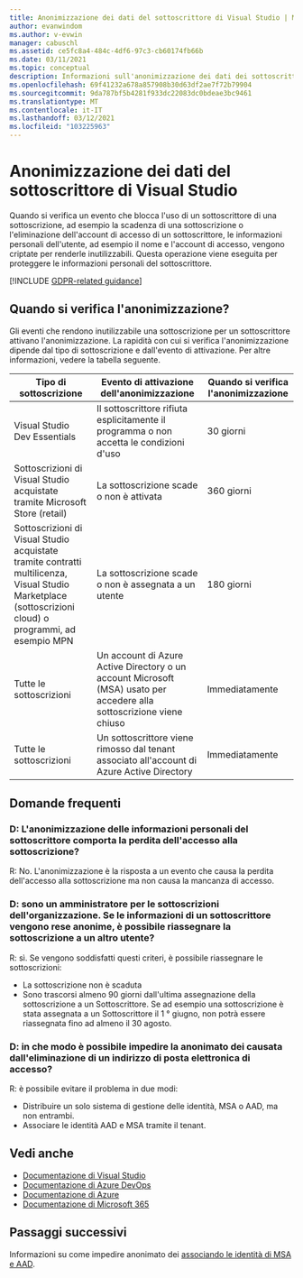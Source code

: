 ```yaml
---
title: Anonimizzazione dei dati del sottoscrittore di Visual Studio | Microsoft Docs
author: evanwindom
ms.author: v-evwin
manager: cabuschl
ms.assetid: ce5fc8a4-484c-4df6-97c3-cb60174fb66b
ms.date: 03/11/2021
ms.topic: conceptual
description: Informazioni sull'anonimizzazione dei dati dei sottoscrittori quando viene perso l'accesso alle sottoscrizioni.
ms.openlocfilehash: 69f41232a678a857908b30d63df2ae7f72b79904
ms.sourcegitcommit: 9da787bf5b4281f933dc22083dc0bdeae3bc9461
ms.translationtype: MT
ms.contentlocale: it-IT
ms.lasthandoff: 03/12/2021
ms.locfileid: "103225963"
---
```

# <a name="anonymization-of-visual-studio-subscriber-information"></a>Anonimizzazione dei dati del sottoscrittore di Visual Studio
Quando si verifica un evento che blocca l'uso di un sottoscrittore di una sottoscrizione, ad esempio la scadenza di una sottoscrizione o l'eliminazione dell'account di accesso di un sottoscrittore, le informazioni personali dell'utente, ad esempio il nome e l'account di accesso, vengono criptate per renderle inutilizzabili.  Questa operazione viene eseguita per proteggere le informazioni personali del sottoscrittore.

[!INCLUDE [GDPR-related guidance](includes/gdpr-intro-sentence.md)]

## <a name="when-does-anonymization-occur"></a>Quando si verifica l'anonimizzazione?
Gli eventi che rendono inutilizzabile una sottoscrizione per un sottoscrittore attivano l'anonimizzazione.  La rapidità con cui si verifica l'anonimizzazione dipende dal tipo di sottoscrizione e dall'evento di attivazione. Per altre informazioni, vedere la tabella seguente.

| Tipo di sottoscrizione                                                                                                                       | Evento di attivazione dell'anonimizzazione                                                                                                     | Quando si verifica l'anonimizzazione |
|-----------------------------------------------------------------------------------------------------------------------------------------|------------------------------------------------------------------------------------------------------------|---------------------------|
| Visual Studio Dev Essentials                                                                                                            | Il sottoscrittore rifiuta esplicitamente il programma o non accetta le condizioni d'uso                                    | 30 giorni               |
| Sottoscrizioni di Visual Studio acquistate tramite Microsoft Store (retail)                                                                      | La sottoscrizione scade o non è attivata                                                                   | 360 giorni                  |
| Sottoscrizioni di Visual Studio acquistate tramite contratti multilicenza, Visual Studio Marketplace (sottoscrizioni cloud) o programmi, ad esempio MPN | La sottoscrizione scade o non è assegnata a un utente                                                          | 180 giorni                  |
| Tutte le sottoscrizioni                                                                                                                       | Un account di Azure Active Directory o un account Microsoft (MSA) usato per accedere alla sottoscrizione viene chiuso | Immediatamente               |
| Tutte le sottoscrizioni                                                                                                                       | Un sottoscrittore viene rimosso dal tenant associato all'account di Azure Active Directory                                | Immediatamente               |

## <a name="faq"></a>Domande frequenti
### <a name="q--does-the-anonymization-of-the-subscribers-personal-information-cause-them-to-lose-access-to-the-subscription"></a>D: L'anonimizzazione delle informazioni personali del sottoscrittore comporta la perdita dell'accesso alla sottoscrizione?
R: No.  L'anonimizzazione è la risposta a un evento che causa la perdita dell'accesso alla sottoscrizione ma non causa la mancanza di accesso.

### <a name="q--im-an-admin-for-my-organizations-subscriptions--if-one-of-my-subscribers-information-is-anonymized-can-that-subscription-be-reassigned-to-another-user"></a>D: sono un amministratore per le sottoscrizioni dell'organizzazione.  Se le informazioni di un sottoscrittore vengono rese anonime, è possibile riassegnare la sottoscrizione a un altro utente?
R: sì.  Se vengono soddisfatti questi criteri, è possibile riassegnare le sottoscrizioni:
- La sottoscrizione non è scaduta
- Sono trascorsi almeno 90 giorni dall'ultima assegnazione della sottoscrizione a un Sottoscrittore.  Se ad esempio una sottoscrizione è stata assegnata a un Sottoscrittore il 1 ° giugno, non potrà essere riassegnata fino ad almeno il 30 agosto.

### <a name="q-how-can-i-prevent-anonymization-caused-by-deleting-a-sign-in-email-address"></a>D: in che modo è possibile impedire la anonimato dei causata dall'eliminazione di un indirizzo di posta elettronica di accesso?
R: è possibile evitare il problema in due modi:
- Distribuire un solo sistema di gestione delle identità, MSA o AAD, ma non entrambi.  
- Associare le identità AAD e MSA tramite il tenant. 

## <a name="see-also"></a>Vedi anche
- [Documentazione di Visual Studio](/visualstudio/)
- [Documentazione di Azure DevOps](/azure/devops/)
- [Documentazione di Azure](/azure/)
- [Documentazione di Microsoft 365](/microsoft-365/)

## <a name="next-steps"></a>Passaggi successivi
Informazioni su come impedire anonimato dei [associando le identità di MSA e AAD](/azure/active-directory/b2b/add-users-administrator).